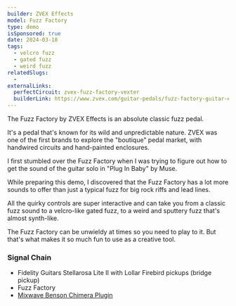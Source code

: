 ```yaml
---
builder: ZVEX Effects
model: Fuzz Factory
type: demo
isSponsored: true
date: 2024-03-18
tags:
  - velcro fuzz
  - gated fuzz
  - weird fuzz
relatedSlugs:
  -
externalLinks:
  perfectCircuit: zvex-fuzz-factory-vexter
  builderLink: https://www.zvex.com/guitar-pedals/fuzz-factory-guitar-effects-pedal
---
```


The Fuzz Factory by ZVEX Effects is an absolute classic fuzz pedal.

It's a pedal that's known for its wild and unpredictable nature. ZVEX was one of the first brands to explore the "boutique" pedal market, with handwired circuits and hand-painted enclosures.

I first stumbled over the Fuzz Factory when I was trying to figure out how to get the sound of the guitar solo in "Plug In Baby" by Muse.

While preparing this demo, I discovered that the Fuzz Factory has a lot more sounds to offer than just a typical fuzz for big rock riffs and lead lines.

All the quirky controls are super interactive and can take you from a classic fuzz sound to a velcro-like gated fuzz, to a weird and sputtery fuzz that's almost synth-like.

The Fuzz Factory can be unwieldy at times so you need to play to it. But that's what makes it so much fun to use as a creative tool.

### Signal Chain

- Fidelity Guitars Stellarosa Lite II with Lollar Firebird pickups (bridge pickup)
- Fuzz Factory
- [Mixwave Benson Chimera Plugin](https://www.mixwave.net/products/benson-chimera)

